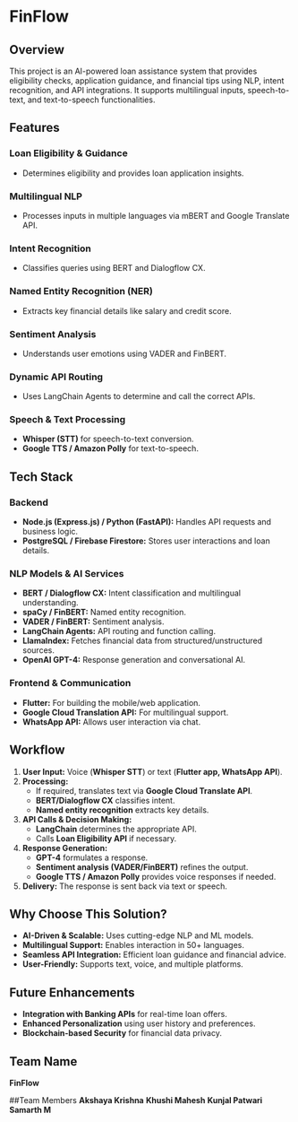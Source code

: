 # FinFlow

## Overview
This project is an AI-powered loan assistance system that provides eligibility checks, application guidance, and financial tips using NLP, intent recognition, and API integrations. It supports multilingual inputs, speech-to-text, and text-to-speech functionalities.

## Features
### Loan Eligibility & Guidance
- Determines eligibility and provides loan application insights.

### Multilingual NLP
- Processes inputs in multiple languages via mBERT and Google Translate API.

### Intent Recognition
- Classifies queries using BERT and Dialogflow CX.

### Named Entity Recognition (NER)
- Extracts key financial details like salary and credit score.

### Sentiment Analysis
- Understands user emotions using VADER and FinBERT.

### Dynamic API Routing
- Uses LangChain Agents to determine and call the correct APIs.

### Speech & Text Processing
- **Whisper (STT)** for speech-to-text conversion.
- **Google TTS / Amazon Polly** for text-to-speech.

## Tech Stack
### Backend
- **Node.js (Express.js) / Python (FastAPI):** Handles API requests and business logic.
- **PostgreSQL / Firebase Firestore:** Stores user interactions and loan details.

### NLP Models & AI Services
- **BERT / Dialogflow CX:** Intent classification and multilingual understanding.
- **spaCy / FinBERT:** Named entity recognition.
- **VADER / FinBERT:** Sentiment analysis.
- **LangChain Agents:** API routing and function calling.
- **LlamaIndex:** Fetches financial data from structured/unstructured sources.
- **OpenAI GPT-4:** Response generation and conversational AI.

### Frontend & Communication
- **Flutter:** For building the mobile/web application.
- **Google Cloud Translation API:** For multilingual support.
- **WhatsApp API:** Allows user interaction via chat.

## Workflow
1. **User Input:** Voice (**Whisper STT**) or text (**Flutter app, WhatsApp API**).
2. **Processing:**
   - If required, translates text via **Google Cloud Translate API**.
   - **BERT/Dialogflow CX** classifies intent.
   - **Named entity recognition** extracts key details.
3. **API Calls & Decision Making:**
   - **LangChain** determines the appropriate API.
   - Calls **Loan Eligibility API** if necessary.
4. **Response Generation:**
   - **GPT-4** formulates a response.
   - **Sentiment analysis (VADER/FinBERT)** refines the output.
   - **Google TTS / Amazon Polly** provides voice responses if needed.
5. **Delivery:** The response is sent back via text or speech.

## Why Choose This Solution?
- **AI-Driven & Scalable:** Uses cutting-edge NLP and ML models.
- **Multilingual Support:** Enables interaction in 50+ languages.
- **Seamless API Integration:** Efficient loan guidance and financial advice.
- **User-Friendly:** Supports text, voice, and multiple platforms.

## Future Enhancements
- **Integration with Banking APIs** for real-time loan offers.
- **Enhanced Personalization** using user history and preferences.
- **Blockchain-based Security** for financial data privacy.

## Team Name
**FinFlow**

##Team Members
**Akshaya Krishna**
**Khushi Mahesh**
**Kunjal Patwari**
**Samarth M**

